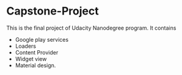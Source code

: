 # Capstone-Project

This is the final project of Udacity Nanodegree program. It contains
* Google play services
* Loaders
* Content Provider
* Widget view
* Material design. 
